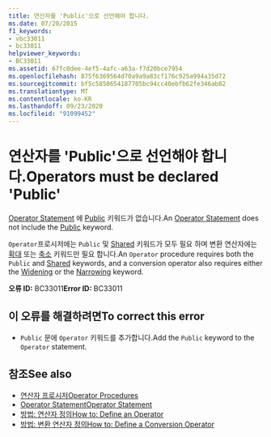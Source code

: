 ```yaml
---
title: 연산자를 'Public'으로 선언해야 합니다.
ms.date: 07/20/2015
f1_keywords:
- vbc33011
- bc33011
helpviewer_keywords:
- BC33011
ms.assetid: 67fc0dee-4ef5-4afc-a63a-f7d20bce7954
ms.openlocfilehash: 875f6369564d70a9a9a83cf176c925a994a35d72
ms.sourcegitcommit: bf5c5850654187705bc94cc40ebfb62fe346ab02
ms.translationtype: MT
ms.contentlocale: ko-KR
ms.lasthandoff: 09/23/2020
ms.locfileid: "91099452"
---
```

# <a name="operators-must-be-declared-public"></a><span data-ttu-id="f7f17-102">연산자를 'Public'으로 선언해야 합니다.</span><span class="sxs-lookup"><span data-stu-id="f7f17-102">Operators must be declared 'Public'</span></span>

<span data-ttu-id="f7f17-103">[Operator Statement](../language-reference/statements/operator-statement.md) 에 [Public](../language-reference/modifiers/public.md) 키워드가 없습니다.</span><span class="sxs-lookup"><span data-stu-id="f7f17-103">An [Operator Statement](../language-reference/statements/operator-statement.md) does not include the [Public](../language-reference/modifiers/public.md) keyword.</span></span>  
  
 <span data-ttu-id="f7f17-104">`Operator`프로시저에는 `Public` 및 [Shared](../language-reference/modifiers/shared.md) 키워드가 모두 필요 하며 변환 연산자에는 [확대](../language-reference/modifiers/widening.md) 또는 [축소](../language-reference/modifiers/narrowing.md) 키워드만 필요 합니다.</span><span class="sxs-lookup"><span data-stu-id="f7f17-104">An `Operator` procedure requires both the `Public` and [Shared](../language-reference/modifiers/shared.md) keywords, and a conversion operator also requires either the [Widening](../language-reference/modifiers/widening.md) or the [Narrowing](../language-reference/modifiers/narrowing.md) keyword.</span></span>  
  
 <span data-ttu-id="f7f17-105">**오류 ID:** BC33011</span><span class="sxs-lookup"><span data-stu-id="f7f17-105">**Error ID:** BC33011</span></span>  
  
## <a name="to-correct-this-error"></a><span data-ttu-id="f7f17-106">이 오류를 해결하려면</span><span class="sxs-lookup"><span data-stu-id="f7f17-106">To correct this error</span></span>  
  
- <span data-ttu-id="f7f17-107">`Public` 문에 `Operator` 키워드를 추가합니다.</span><span class="sxs-lookup"><span data-stu-id="f7f17-107">Add the `Public` keyword to the `Operator` statement.</span></span>  
  
## <a name="see-also"></a><span data-ttu-id="f7f17-108">참조</span><span class="sxs-lookup"><span data-stu-id="f7f17-108">See also</span></span>

- [<span data-ttu-id="f7f17-109">연산자 프로시저</span><span class="sxs-lookup"><span data-stu-id="f7f17-109">Operator Procedures</span></span>](../programming-guide/language-features/procedures/operator-procedures.md)
- [<span data-ttu-id="f7f17-110">Operator Statement</span><span class="sxs-lookup"><span data-stu-id="f7f17-110">Operator Statement</span></span>](../language-reference/statements/operator-statement.md)
- [<span data-ttu-id="f7f17-111">방법: 연산자 정의</span><span class="sxs-lookup"><span data-stu-id="f7f17-111">How to: Define an Operator</span></span>](../programming-guide/language-features/procedures/how-to-define-an-operator.md)
- [<span data-ttu-id="f7f17-112">방법: 변환 연산자 정의</span><span class="sxs-lookup"><span data-stu-id="f7f17-112">How to: Define a Conversion Operator</span></span>](../programming-guide/language-features/procedures/how-to-define-a-conversion-operator.md)

